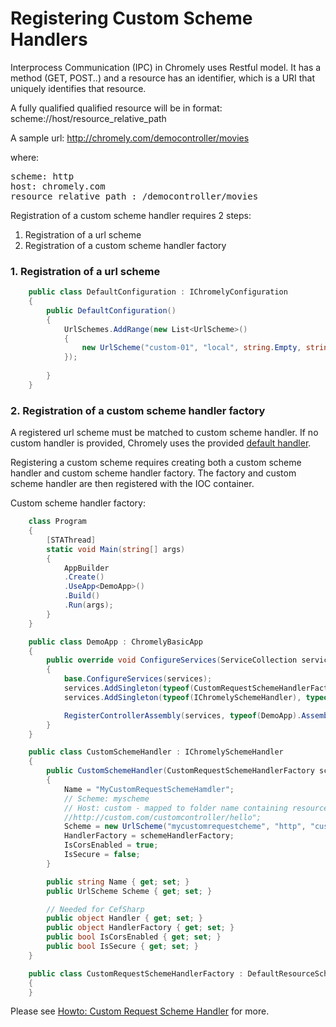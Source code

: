 
# Registering Custom Scheme Handlers

Interprocess Communication (IPC) in Chromely uses Restful model. It has a method (GET, POST..) and a resource has an identifier, which is a URI that uniquely identifies that resource. 

A fully qualified qualified resource will be in format:
scheme://host/resource_relative_path

A sample url:
http://chromely.com/democontroller/movies

where:
<pre>
scheme: http 
host: chromely.com
resource_relative_path : /democontroller/movies
</pre>

Registration of a custom scheme handler requires 2 steps:

1. Registration of a url scheme
2. Registration of a custom scheme handler factory

### 1. Registration of a url scheme

````csharp
    public class DefaultConfiguration : IChromelyConfiguration
    {
        public DefaultConfiguration()
        {
            UrlSchemes.AddRange(new List<UrlScheme>()
            {
                new UrlScheme("custom-01", "local", string.Empty, string.Empty, UrlSchemeType.Custom, false),
            });
          
        }
    }
````

### 2. Registration of a custom scheme handler factory

A registered url scheme must be matched to custom scheme handler. If no custom handler is provided, Chromely uses the provided [default handler](https://github.com/chromelyapps/Chromely/blob/master/src/Chromely/Browser/Handlers/DefaultRequestSchemeHandler.cs).

Registering a custom scheme requires creating both a custom scheme handler and custom scheme handler factory. The factory and custom scheme handler are then registered with the IOC container.

Custom scheme handler factory:

````csharp
    class Program
    {
        [STAThread]
        static void Main(string[] args)
        {
            AppBuilder
            .Create()
            .UseApp<DemoApp>()
            .Build()
            .Run(args);
        }
    }

    public class DemoApp : ChromelyBasicApp
    {
        public override void ConfigureServices(ServiceCollection services)
        {
            base.ConfigureServices(services);
            services.AddSingleton(typeof(CustomRequestSchemeHandlerFactory), typeof(CustomRequestSchemeHandlerFactory));
            services.AddSingleton(typeof(IChromelySchemeHandler), typeof(CustomSchemeHandler));

            RegisterControllerAssembly(services, typeof(DemoApp).Assembly);
        }
    }

    public class CustomSchemeHandler : IChromelySchemeHandler
    {
        public CustomSchemeHandler(CustomRequestSchemeHandlerFactory schemeHandlerFactory)
        {
            Name = "MyCustomRequestSchemeHamdler";
            // Scheme: myscheme
            // Host: custom - mapped to folder name containing resource files
            //http://custom.com/customcontroller/hello";
            Scheme = new UrlScheme("mycustomrequestcheme", "http", "custom.com", string.Empty, UrlSchemeType.LocalRquest);
            HandlerFactory = schemeHandlerFactory;
            IsCorsEnabled = true;
            IsSecure = false;
        }

        public string Name { get; set; }
        public UrlScheme Scheme { get; set; }

        // Needed for CefSharp
        public object Handler { get; set; }
        public object HandlerFactory { get; set; }
        public bool IsCorsEnabled { get; set; }
        public bool IsSecure { get; set; }
    }

    public class CustomRequestSchemeHandlerFactory : DefaultResourceSchemeHandlerFactory
    {
    }
````

Please see [Howto: Custom Request Scheme Handler](https://github.com/chromelyapps/Chromely/issues/247) for more.
